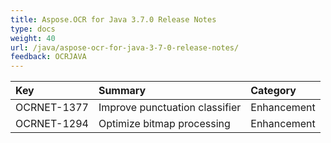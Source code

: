 ```yaml
---
title: Aspose.OCR for Java 3.7.0 Release Notes
type: docs
weight: 40
url: /java/aspose-ocr-for-java-3-7-0-release-notes/
feedback: OCRJAVA
---
```


|**Key**|**Summary**|**Category**|
| :- | :- | :- |
|OCRNET-1377|Improve punctuation classifier|Enhancement|
|OCRNET-1294|Optimize bitmap processing|Enhancement|

